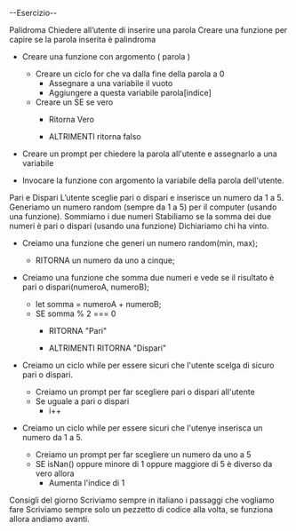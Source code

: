 --Esercizio--

Palidroma
Chiedere all’utente di inserire una parola
Creare una funzione per capire se la parola inserita è palindroma


- Creare una funzione con argomento ( parola )
    - Creare un ciclo for che va dalla fine della parola a 0 
        - Assegnare a una variabile il vuoto 
        - Aggiungere a questa variabile parola[indice]
    - Creare un SE se vero
        - Ritorna Vero

        - ALTRIMENTI ritorna falso


- Creare un prompt per chiedere la parola all'utente e assegnarlo a una variabile

- Invocare la funzione con argomento la variabile della parola dell'utente.



Pari e Dispari
L’utente sceglie pari o dispari e inserisce un numero da 1 a 5.
Generiamo un numero random (sempre da 1 a 5) per il computer (usando una funzione).
Sommiamo i due numeri Stabiliamo se la somma dei due numeri è pari o dispari (usando una funzione)
Dichiariamo chi ha vinto.




- Creiamo una funzione che generi un numero random(min, max);
    - RITORNA un numero da uno a cinque;

- Creiamo una funzione che somma due numeri e vede se il risultato è pari o dispari(numeroA, numeroB);
    - let somma = numeroA + numeroB;
    - SE somma % 2 === 0 
        - RITORNA "Pari"

        - ALTRIMENTI RITORNA "Dispari"



- Creiamo un ciclo while per essere sicuri che l'utente scelga di sicuro pari o dispari.
    - Creiamo un prompt per far scegliere pari o dispari all'utente
    - Se uguale a pari o dispari 
        - i++

- Creiamo un ciclo while per essere sicuri che l'utenye inserisca un numero da 1 a 5.
    - Creiamo un prompt per far scegliere un numero da uno a 5 
    - SE isNan() oppure minore di 1 oppure maggiore di 5 è diverso da vero allora 
        - Aumenta l'indice di 1 







Consigli del giorno
Scriviamo sempre in italiano i passaggi che vogliamo fare
Scriviamo sempre solo un pezzetto di codice alla volta, se funziona allora andiamo avanti.
